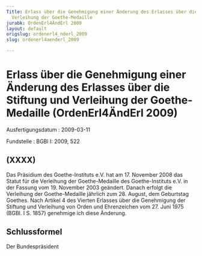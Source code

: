 ```yaml
---
Title: Erlass über die Genehmigung einer Änderung des Erlasses über die Stiftung und
  Verleihung der Goethe-Medaille
jurabk: OrdenErl4ÄndErl 2009
layout: default
origslug: ordenerl4_nderl_2009
slug: ordenerl4aenderl_2009

---
```


# Erlass über die Genehmigung einer Änderung des Erlasses über die Stiftung und Verleihung der Goethe-Medaille (OrdenErl4ÄndErl 2009)

Ausfertigungsdatum
:   2009-03-11

Fundstelle
:   BGBl I: 2009, 522


## (XXXX)

Das Präsidium des Goethe-Instituts e.V. hat am 17. November 2008 das Statut für die Verleihung der Goethe-Medaille des Goethe-Instituts e.V. in der Fassung vom 19. November 2003 geändert. Danach erfolgt die Verleihung der Goethe-Medaille jährlich zum 28. August, dem Geburtstag Goethes.
Nach Artikel 4 des Vierten Erlasses über die Genehmigung der Stiftung und Verleihung von Orden und Ehrenzeichen vom 27. Juni 1975 (BGBl. I S. 1857) genehmige ich diese Änderung.


## Schlussformel

Der Bundespräsident

